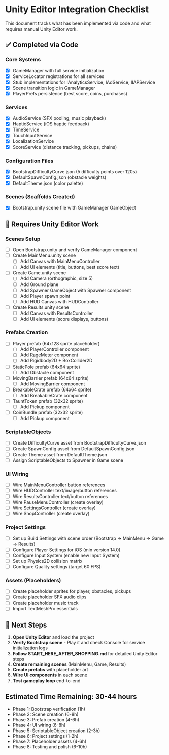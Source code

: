 # Unity Editor Integration Checklist

This document tracks what has been implemented via code and what requires manual Unity Editor work.

## ✅ Completed via Code

### Core Systems
- [x] GameManager with full service initialization
- [x] ServiceLocator registrations for all services
- [x] Stub implementations for IAnalyticsService, IAdService, IIAPService
- [x] Scene transition logic in GameManager
- [x] PlayerPrefs persistence (best score, coins, purchases)

### Services
- [x] AudioService (SFX pooling, music playback)
- [x] HapticService (iOS haptic feedback)
- [x] TimeService
- [x] TouchInputService
- [x] LocalizationService
- [x] ScoreService (distance tracking, pickups, chains)

### Configuration Files
- [x] BootstrapDifficultyCurve.json (5 difficulty points over 120s)
- [x] DefaultSpawnConfig.json (obstacle weights)
- [x] DefaultTheme.json (color palette)

### Scenes (Scaffolds Created)
- [x] Bootstrap.unity scene file with GameManager GameObject

## 🔧 Requires Unity Editor Work

### Scenes Setup
- [ ] Open Bootstrap.unity and verify GameManager component
- [ ] Create MainMenu.unity scene
  - [ ] Add Canvas with MainMenuController
  - [ ] Add UI elements (title, buttons, best score text)
- [ ] Create Game.unity scene
  - [ ] Add Camera (orthographic, size 5)
  - [ ] Add Ground plane
  - [ ] Add Spawner GameObject with Spawner component
  - [ ] Add Player spawn point
  - [ ] Add HUD Canvas with HUDController
- [ ] Create Results.unity scene
  - [ ] Add Canvas with ResultsController
  - [ ] Add UI elements (score displays, buttons)

### Prefabs Creation
- [ ] Player prefab (64x128 sprite placeholder)
  - [ ] Add PlayerController component
  - [ ] Add RageMeter component
  - [ ] Add Rigidbody2D + BoxCollider2D
- [ ] StaticPole prefab (64x64 sprite)
  - [ ] Add Obstacle component
- [ ] MovingBarrier prefab (64x64 sprite)
  - [ ] Add MovingBarrier component
- [ ] BreakableCrate prefab (64x64 sprite)
  - [ ] Add BreakableCrate component
- [ ] TauntToken prefab (32x32 sprite)
  - [ ] Add Pickup component
- [ ] CoinBundle prefab (32x32 sprite)
  - [ ] Add Pickup component

### ScriptableObjects
- [ ] Create DifficultyCurve asset from BootstrapDifficultyCurve.json
- [ ] Create SpawnConfig asset from DefaultSpawnConfig.json
- [ ] Create Theme asset from DefaultTheme.json
- [ ] Assign ScriptableObjects to Spawner in Game scene

### UI Wiring
- [ ] Wire MainMenuController button references
- [ ] Wire HUDController text/image/button references
- [ ] Wire ResultsController text/button references
- [ ] Wire PauseMenuController (create overlay)
- [ ] Wire SettingsController (create overlay)
- [ ] Wire ShopController (create overlay)

### Project Settings
- [ ] Set up Build Settings with scene order (Bootstrap → MainMenu → Game → Results)
- [ ] Configure Player Settings for iOS (min version 14.0)
- [ ] Configure Input System (enable new Input System)
- [ ] Set up Physics2D collision matrix
- [ ] Configure Quality settings (target 60 FPS)

### Assets (Placeholders)
- [ ] Create placeholder sprites for player, obstacles, pickups
- [ ] Create placeholder SFX audio clips
- [ ] Create placeholder music track
- [ ] Import TextMeshPro essentials

## 📝 Next Steps

1. **Open Unity Editor** and load the project
2. **Verify Bootstrap scene** - Play it and check Console for service initialization logs
3. **Follow START_HERE_AFTER_SHOPPING.md** for detailed Unity Editor steps
4. **Create remaining scenes** (MainMenu, Game, Results)
5. **Create prefabs** with placeholder art
6. **Wire UI components** in each scene
7. **Test gameplay loop** end-to-end

## Estimated Time Remaining: 30-44 hours

- Phase 1: Bootstrap verification (1h)
- Phase 2: Scene creation (6-8h)
- Phase 3: Prefab creation (4-6h)
- Phase 4: UI wiring (6-8h)
- Phase 5: ScriptableObject creation (2-3h)
- Phase 6: Project settings (1-2h)
- Phase 7: Placeholder assets (4-6h)
- Phase 8: Testing and polish (6-10h)

